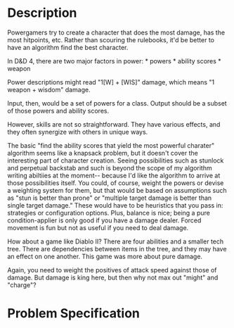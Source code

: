 # Description
Powergamers try to create a character that does the most damage, has the most
hitpoints, etc. Rather than scouring the rulebooks, it'd be better to have an
algorithm find the best character.

In D&D 4, there are two major factors in power:
	* powers
	* ability scores
	* weapon

Power descriptions might read "1[W] + [WIS]" damage, which means "1 weapon +
wisdom" damage.

Input, then, would be a set of powers for a class.
Output should be a subset of those powers and ability scores.

However, skills are not so straightforward. They have various effects, and they
often synergize with others in unique ways.

The basic "find the ability scores that yield the most powerful charater"
algorithm seems like a knapsack problem, but it doesn't cover the interesting
part of character creation. Seeing possibilities such as stunlock and perpetual
backstab and such is beyond the scope of my algorithm writing abiltiies at the
moment-- because I'd like the algorithm to arrive at those possibilities itself.
You could, of course, weight the powers or devise a weighting system for them,
but that would be based on assumptions such as "stun is better than prone" or
"multiple target damage is better than single target damage." These would have
to be heuristics that you pass in: strategies or configuration options. Plus,
balance is nice; being a pure condition-applier is only good if you have a
damage dealer. Forced movement is fun but not as useful if you need to deal
damage.

How about a game like Diablo II? There are four abilities and a smaller tech
tree. There are dependencies between items in the tree, and they may have an
effect on one another. This game was more about pure damage.

Again, you need to weight the positives of attack speed against those of damage.
But damage is king here, but then why not max out "might" and "charge"?

# Problem Specification

